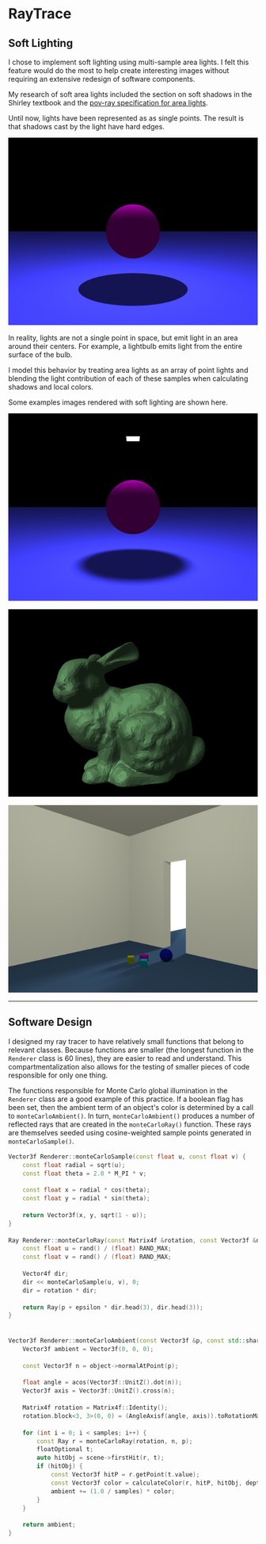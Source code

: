 # RayTrace

## Soft Lighting

I chose to implement soft lighting using multi-sample area lights. I felt this
feature would do the most to help create interesting images without requiring an
extensive redesign of software components.

My research of soft area lights included the section on soft shadows in the
Shirley textbook and the [pov-ray specification for area lights](http://www.povray.org/documentation/view/3.6.0/313/).

Until now, lights have been represented as as single points. The result is that
shadows cast by the light have hard edges.

![Hard shadows](Examples/simple-hard.png)

In reality, lights are not a single point in space, but emit light in an area
around their centers. For example, a lightbulb emits light from the entire
surface of the bulb.

I model this behavior by treating area lights as an array of point lights and
blending the light contribution of each of these samples when calculating shadows
and local colors.

Some examples images rendered with soft lighting are shown here.

![Soft shadows](Examples/simple-area.png)

![Bunny](Examples/bunny-area.png)

![Room](Examples/room-area.png)

---

## Software Design

I designed my ray tracer to have relatively small functions that belong to relevant
classes. Because functions are smaller (the longest function in the `Renderer` class is 60
lines), they are easier to read and understand. This compartmentalization also allows for
the testing of smaller pieces of code responsible for only one thing.

The functions responsible for Monte Carlo global illumination in the `Renderer` class are a
good example of this practice. If a boolean flag has been set, then the ambient term of an
object's color is determined by a call to  `monteCarloAmbient()`. In turn,
`monteCarloAmbient()` produces a number of reflected rays that are created in the
`monteCarloRay()` function. These rays are themselves seeded using cosine-weighted sample
points generated in `monteCarloSample()`.

```c++
Vector3f Renderer::monteCarloSample(const float u, const float v) {
    const float radial = sqrt(u);
    const float theta = 2.0 * M_PI * v;

    const float x = radial * cos(theta);
    const float y = radial * sin(theta);

    return Vector3f(x, y, sqrt(1 - u));
}

Ray Renderer::monteCarloRay(const Matrix4f &rotation, const Vector3f &n, const Vector3f &p) {
    const float u = rand() / (float) RAND_MAX;
    const float v = rand() / (float) RAND_MAX;

    Vector4f dir;
    dir << monteCarloSample(u, v), 0;
    dir = rotation * dir;

    return Ray(p + epsilon * dir.head(3), dir.head(3));
}


Vector3f Renderer::monteCarloAmbient(const Vector3f &p, const std::shared_ptr<Geometry> object, const int depth, const int samples) {
    Vector3f ambient = Vector3f(0, 0, 0);

    const Vector3f n = object->normalAtPoint(p);

    float angle = acos(Vector3f::UnitZ().dot(n));
    Vector3f axis = Vector3f::UnitZ().cross(n);

    Matrix4f rotation = Matrix4f::Identity();
    rotation.block<3, 3>(0, 0) = (AngleAxisf(angle, axis)).toRotationMatrix();

    for (int i = 0; i < samples; i++) {
        const Ray r = monteCarloRay(rotation, n, p);
        floatOptional t;
        auto hitObj = scene->firstHit(r, t);
        if (hitObj) {
            const Vector3f hitP = r.getPoint(t.value);
            const Vector3f color = calculateColor(r, hitP, hitObj, depth + 1);
            ambient += (1.0 / samples) * color;
        }
    }

    return ambient;
}
```
